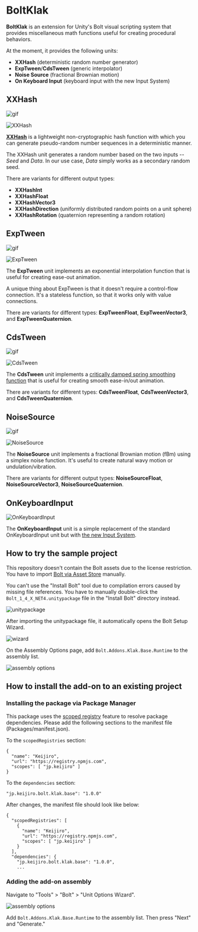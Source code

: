 BoltKlak
========

**BoltKlak** is an extension for Unity's Bolt visual scripting system that
provides miscellaneous math functions useful for creating procedural behaviors.

At the moment, it provides the following units:

- **XXHash** (deterministic random number generator)
- **ExpTween**/**CdsTween** (generic interpolator)
- **Noise Source** (fractional Brownian motion)
- **On Keyboard Input** (keyboard input with the new Input System)

XXHash
------

![gif](https://i.imgur.com/evtniEQ.gif)

![XXHash](https://i.imgur.com/B1RNUow.png)

**[XXHash]** is a lightweight non-cryptographic hash function with which you
can generate pseudo-random number sequences in a deterministic manner.

[XXHash]: https://github.com/Cyan4973/xxHash

The XXHash unit generates a random number based on the two inputs -- *Seed* and
*Data*. In our use case, *Data* simply works as a secondary random seed.

There are variants for different output types:

- **XXHashInt**
- **XXHashFloat**
- **XXHashVector3**
- **XXHashDirection** (uniformly distributed random points on a unit sphere)
- **XXHashRotation** (quaternion representing a random rotation)

ExpTween
--------

![gif](https://i.imgur.com/mY2y641.gif)

![ExpTween](https://i.imgur.com/CGquPm7.png)

The **ExpTween** unit implements an exponential interpolation function that is
useful for creating ease-out animation.

A unique thing about ExpTween is that it doesn't require a control-flow
connection. It's a stateless function, so that it works only with value
connections.

There are variants for different types: **ExpTweenFloat**,
**ExpTweenVector3**, and **ExpTweenQuaternion**.

CdsTween
--------

![gif](https://i.imgur.com/tFgUGrs.gif)

![CdsTween](https://i.imgur.com/JEvzQHC.png)

The **CdsTween** unit implements a [critically damped spring smoothing function]
that is useful for creating smooth ease-in/out animation.

[critically damped spring smoothing function]:
  http://mathproofs.blogspot.com/2013/07/critically-damped-spring-smoothing.html

There are variants for different types: **CdsTweenFloat**,
**CdsTweenVector3**, and **CdsTweenQuaternion**.

NoiseSource
-----------

![gif](https://i.imgur.com/ogxO8vQ.gif)

![NoiseSource](https://i.imgur.com/tp6i0hS.png)

The **NoiseSource** unit implements a fractional Brownian motion (fBm) using a
simplex noise function. It's useful to create natural wavy motion or
undulation/vibration.

There are variants for different output types: **NoiseSourceFloat**,
**NoiseSourceVector3**, **NoiseSourceQuaternion**.

OnKeyboardInput
---------------

![OnKeyboardInput](https://i.imgur.com/om5JWHi.png)

The **OnKeyboardInput** unit is a simple replacement of the standard
OnKeyboardInput unit but with [the new Input System].

[the new Input System]:
  https://docs.unity3d.com/Packages/com.unity.inputsystem@latest

How to try the sample project
-----------------------------

This repository doesn't contain the Bolt assets due to the license restriction.
You have to import [Bolt via Asset Store] manually.

[Bolt via Asset Store]:
  https://assetstore.unity.com/packages/tools/visual-scripting/bolt-163802

You can't use the "Install Bolt" tool due to compilation errors caused by
missing file references. You have to manually double-click the
`Bolt_1_4_X_NET4.unitypackage` file in the "Install Bolt" directory instead.

![unitypackage](https://i.imgur.com/cNxH458.png)

After importing the unitypackage file, it automatically opens the Bolt Setup
Wizard.

![wizard](https://i.imgur.com/wxlvRh7.png)

On the Assembly Options page, add `Bolt.Addons.Klak.Base.Runtime` to the
assembly list.

![assembly options](https://i.imgur.com/cVwqK2m.png)

How to install the add-on to an existing project
------------------------------------------------

### Installing the package via Package Manager

This package uses the [scoped registry] feature to resolve package
dependencies. Please add the following sections to the manifest file
(Packages/manifest.json).

[scoped registry]: https://docs.unity3d.com/Manual/upm-scoped.html

To the `scopedRegistries` section:

```
{
  "name": "Keijiro",
  "url": "https://registry.npmjs.com",
  "scopes": [ "jp.keijiro" ]
}
```

To the `dependencies` section:

```
"jp.keijiro.bolt.klak.base": "1.0.0"
```

After changes, the manifest file should look like below:

```
{
  "scopedRegistries": [
    {
      "name": "Keijiro",
      "url": "https://registry.npmjs.com",
      "scopes": [ "jp.keijiro" ]
    }
  ],
  "dependencies": {
    "jp.keijiro.bolt.klak.base": "1.0.0",
    ...
```

### Adding the add-on assembly

Navigate to "Tools" > "Bolt" > "Unit Options Wizard".

![assembly options](https://i.imgur.com/cVwqK2m.png)

Add `Bolt.Addons.Klak.Base.Runtime` to the assembly list. Then press "Next" and
"Generate."
